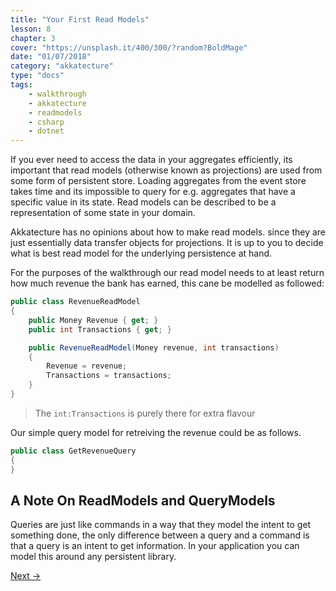 ```yaml
---
title: "Your First Read Models"
lesson: 8
chapter: 3
cover: "https://unsplash.it/400/300/?random?BoldMage"
date: "01/07/2018"
category: "akkatecture"
type: "docs"
tags:
    - walkthrough
    - akkatecture
    - readmodels
    - csharp
    - dotnet
---
```

If you ever need to access the data in your aggregates efficiently, its important that read models (otherwise known as projections) are used from some form of persistent store. Loading aggregates from the event store takes time and its impossible to query for e.g. aggregates that have a specific value in its state. Read models can be described to be a representation of some state in your domain.

Akkatecture has no opinions about how to make read models. since they are just essentially data transfer objects for projections. It is up to you to decide what is best read model for the underlying persistence at hand.

For the purposes of the walkthrough our read model needs to at least return how much revenue the bank has earned, this cane be modelled as followed:

```csharp
public class RevenueReadModel
{
    public Money Revenue { get; }
    public int Transactions { get; }

    public RevenueReadModel(Money revenue, int transactions)
    {
        Revenue = revenue;
        Transactions = transactions;
    }
}
```
> The `int:Transactions` is purely there for extra flavour

Our simple query model for retreiving the revenue could be as follows.

```csharp
public class GetRevenueQuery
{        
}
```

## A Note On ReadModels and QueryModels

Queries are just like commands in a way that they model the intent to get something done, the only difference between a query and a command is that a query is an intent to get information. In your application you can model this around any persistent library.

[Next →](/docs/walkthrough-ending)